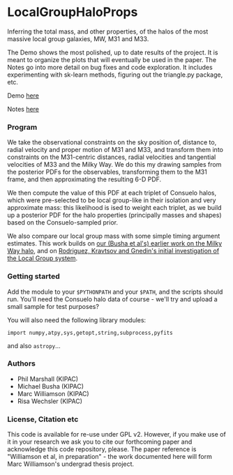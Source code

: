LocalGroupHaloProps
===================

Inferring the total mass, and other properties, of the halos of the most massive local group galaxies, MW, M31 and M33.

The Demo shows the most polished, up to date results of the project. It is meant to organize the plots that will eventually be used in the paper. The Notes go into more detail on bug fixes and code exploration. It includes experimenting with sk-learn methods, figuring out the triangle.py package, etc.

Demo [here](http://nbviewer.ipython.org/github/drphilmarshall/LocalGroupHaloProps/blob/master/demo.ipynb)

Notes [here](http://nbviewer.ipython.org/github/drphilmarshall/LocalGroupHaloProps/blob/master/notes.ipynb)

### Program

We take the observational constraints on the sky position of, distance to, radial velocity and proper motion of M31 and M33, and transform them into constraints on the M31-centric distances, radial velocities and tangential velocities of M33 and the Milky Way. We do this my drawing samples from the posterior PDFs for the observables, transforming them to the M31 frame, and then approximating the resulting 6-D PDF.

We then compute the value of this PDF at each triplet of Consuelo halos, which were pre-selected to be local group-like in their isolation and very approximate mass: this likelihood is ised to weight each triplet, as we build up a posterior PDF for the halo properties (principally masses and shapes) based on the Consuelo-sampled prior.

We also compare our local group mass with some simple timing argument estimates. This work builds on [our (Busha et al's) earlier work on the Milky Way halo](http://adsabs.harvard.edu/abs/2011ApJ...743...40B), and on [Rodriguez,  Kravtsov and Gnedin's initial investigation of the Local Group system](http://adsabs.harvard.edu/abs/2014ApJ...793...91G).

### Getting started

Add the module to your `$PYTHONPATH` and your `$PATH`, and the scripts should run. You'll need the Consuelo halo data of course - we'll try and upload a small sample for test purposes?

You will also need the following library modules:

    import numpy,atpy,sys,getopt,string,subprocess,pyfits

and also `astropy`...

### Authors

* Phil Marshall (KIPAC)
* Michael Busha (KIPAC)
* Marc Williamson (KIPAC)
* Risa Wechsler (KIPAC)


### License, Citation etc

This code is available for re-use under GPL v2. However, if you make use of it in your research we ask you to cite our forthcoming paper and acknowledge this code repository, please. The paper reference is "Williamson et al, in preparation" - the work documented here will form Marc Williamson's undergrad thesis project.
